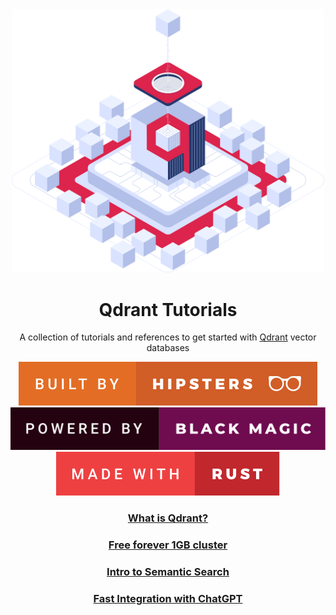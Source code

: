 <div align="center">

<img src="./images/qdrant_hero_image.svg" width="500px"/>

# Qdrant Tutorials

A collection of tutorials and references to get started with [Qdrant](https://qdrant.tech/) vector databases

<img src="images/built-by-hipsters.svg"/>
<img src="images/powered-by-black-magic.svg"/>
<img src="images/made-with-rust.svg"/>

### [What is Qdrant?](https://qdrant.tech/documentation/overview/)

### [Free forever 1GB cluster](https://login.cloud.qdrant.io/)

### [Intro to Semantic Search](notebooks/intro-to-semantic-search.ipynb)

### [Fast Integration with ChatGPT](https://qdrant.tech/articles/chatgpt-plugin/)

</div>
